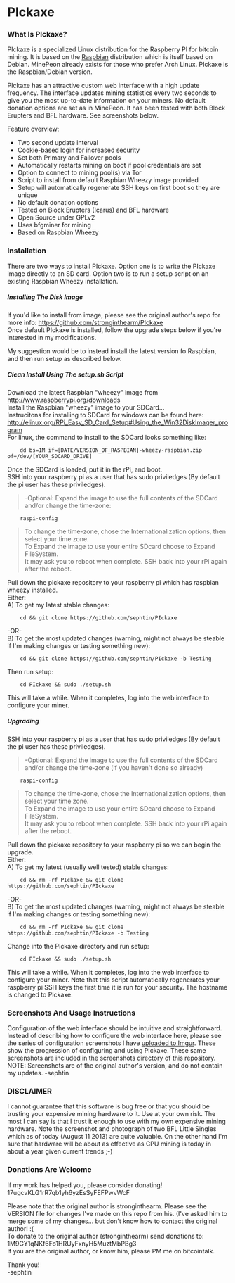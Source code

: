 # PIckaxe 

### What Is PIckaxe?
PIckaxe is a specialized Linux distribution for the Raspberry PI for bitcoin mining. It is based on the [Raspbian](http://www.raspbian.org) distribution which is itself based on Debian. MinePeon already exists for those who prefer Arch Linux. PIckaxe is the Raspbian/Debian version.

PIckaxe has an attractive custom web interface with a high update frequency.  The interface updates mining statistics every two seconds to give you the most up-to-date information on your miners. No default donation options are set as in MinePeon. It has been tested with both Block Erupters and BFL hardware. See screenshots below.

Feature overview:
* Two second update interval
* Cookie-based login for increased security
* Set both Primary and Failover pools
* Automatically restarts mining on boot if pool credentials are set
* Option to connect to mining pool(s) via Tor
* Script to install from default Raspbian Wheezy image provided
* Setup will automatically regenerate SSH keys on first boot so they are unique
* No default donation options
* Tested on Block Erupters (Icarus) and BFL hardware
* Open Source under GPLv2
* Uses bfgminer for mining
* Based on Raspbian Wheezy

### Installation

There are two ways to install PIckaxe. Option one is to write the PIckaxe image directly to an SD card. Option two is to run a setup script on an existing Raspbian Wheezy installation.

##### Installing The Disk Image

If you'd like to install from image, please see the original author's repo for more info:  https://github.com/stronginthearm/PIckaxe  
Once default PIckaxe is installed, follow the upgrade steps below if you're interested in my modifications.  

My suggestion would be to instead install the latest version fo Raspbian, and then run setup as described below.  

##### Clean Install Using The setup.sh Script

Download the latest Raspbian "wheezy" image from http://www.raspberrypi.org/downloads  
Install the Raspbian "wheezy" image to your SDCard...  
Instrucitons for installing to SDCard for windows can be found here:  http://elinux.org/RPi_Easy_SD_Card_Setup#Using_the_Win32DiskImager_program  
For linux, the command to install to the SDCard looks something like:  

		dd bs=1M if=[DATE/VERSION_OF_RASPBIAN]-wheezy-raspbian.zip of=/dev/[YOUR_SDCARD_DRIVE]  

Once the SDCard is loaded, put it in the rPi, and boot.  
SSH into your raspberry pi as a user that has sudo priviledges (By default the pi user has these priviledges).  

> -Optional:  Expand the image to use the full contents of the SDCard and/or change the time-zone:  

		raspi-config  
		
> To change the time-zone, chose the Internationalization options, then select your time zone.  
> To Expand the image to use your entire SDcard choose to Expand FileSystem.  
> It may ask you to reboot when complete.  SSH back into your rPi again after the reboot.  
  
  

Pull down the pickaxe repository to your raspberry pi which has raspbian wheezy installed.  
Either:  
A) To get my latest stable changes:  

		cd && git clone https://github.com/sephtin/PIckaxe  
		
-OR-  
B) To get the most updated changes (warning, might not always be steable if I'm making changes or testing something new):  

		cd && git clone https://github.com/sephtin/PIckaxe -b Testing  

Then run setup:  

		cd PIckaxe && sudo ./setup.sh  
		
This will take a while. When it completes, log into the web interface to configure your miner.  


##### Upgrading  

SSH into your raspberry pi as a user that has sudo priviledges (By default the pi user has these priviledges).  
> -Optional:  Expand the image to use the full contents of the SDCard and/or change the time-zone (if you haven't done so already)  

		raspi-config  
		
> To change the time-zone, chose the Internationalization options, then select your time zone.  
> To Expand the image to use your entire SDcard choose to Expand FileSystem.  
> It may ask you to reboot when complete.  SSH back into your rPi again after the reboot.  

Pull down the pickaxe repository to your raspberry pi so we can begin the upgrade.  
Either:  
A) To get my latest (usually well tested) stable changes:  

		cd && rm -rf PIckaxe && git clone https://github.com/sephtin/PIckaxe  
		
-OR-  
B) To get the most updated changes (warning, might not always be steable if I'm making changes or testing something new):  

		cd && rm -rf PIckaxe && git clone https://github.com/sephtin/PIckaxe -b Testing  

Change into the PIckaxe directory and run setup:  

		cd PIckaxe && sudo ./setup.sh  

This will take a while. When it completes, log into the web interface to configure your miner. Note that this script automatically regenerates your raspberry pi SSH keys the first time it is run for your security. The hostname is changed to PIckaxe.  


### Screenshots And Usage Instructions  

Configuration of the web interface should be intuitive and straightforward. Instead of describing how to configure the web interface here, please see the series of configuration screenshots I have [uploaded to Imgur](http://imgur.com/a/B9FyJ). These show the progression of configuring and using PIckaxe. These same screenshots are included in the screenshots directory of this repository.  
NOTE:  Screenshots are of the original author's version, and do not contain my updates.  -sephtin  


### DISCLAIMER  

I cannot guarantee that this software is bug free or that you should be trusting your expensive mining hardware to it. Use at your own risk. The most I can say is that I trust it enough to use with my own expensive mining hardware. Note the screenshot and photograph of two BFL Little Singles which as of today (August 11 2013) are quite valuable. On the other hand I'm sure that hardware will be about as effective as CPU mining is today in about a year given current trends ;-)  


### Donations Are Welcome  

If my work has helped you, please consider donating!  17ugcvKLG1rR7qb1yh6yzEsSyFEFPwvWcF  


Please note that the original author is stronginthearm.  Please see the VERSION file for changes I've made on this repo from his. (I've asked him to merge some of my changes... but don't know how to contact the original author! :(  
To donate to the original author (stronginthearm) send donations to: 1M9GY1qNKf6Fo1HRUyFxnyH5MuztMbPBg3  
If you are the original author, or know him, please PM me on bitcointalk.  


Thank you!  
-sephtin  
